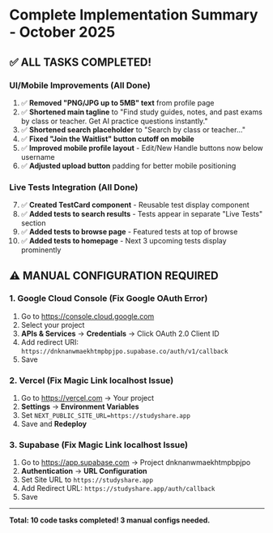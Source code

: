 # Complete Implementation Summary - October 2025

## ✅ ALL TASKS COMPLETED!

### UI/Mobile Improvements (All Done)

1. ✅ **Removed "PNG/JPG up to 5MB" text** from profile page
2. ✅ **Shortened main tagline** to "Find study guides, notes, and past exams by class or teacher. Get AI practice questions instantly."
3. ✅ **Shortened search placeholder** to "Search by class or teacher..."
4. ✅ **Fixed "Join the Waitlist" button cutoff on mobile**
5. ✅ **Improved mobile profile layout** - Edit/New Handle buttons now below username
6. ✅ **Adjusted upload button** padding for better mobile positioning

### Live Tests Integration (All Done)

7. ✅ **Created TestCard component** - Reusable test display component
8. ✅ **Added tests to search results** - Tests appear in separate "Live Tests" section
9. ✅ **Added tests to browse page** - Featured tests at top of browse
10. ✅ **Added tests to homepage** - Next 3 upcoming tests display prominently

## ⚠️ MANUAL CONFIGURATION REQUIRED

### 1. Google Cloud Console (Fix Google OAuth Error)
1. Go to https://console.cloud.google.com
2. Select your project
3. **APIs & Services** → **Credentials** → Click OAuth 2.0 Client ID
4. Add redirect URI: `https://dnknanwmaekhtmpbpjpo.supabase.co/auth/v1/callback`
5. Save

### 2. Vercel (Fix Magic Link localhost Issue)
1. Go to https://vercel.com → Your project
2. **Settings** → **Environment Variables**
3. Set `NEXT_PUBLIC_SITE_URL=https://studyshare.app`
4. Save and **Redeploy**

### 3. Supabase (Fix Magic Link localhost Issue)
1. Go to https://app.supabase.com → Project dnknanwmaekhtmpbpjpo
2. **Authentication** → **URL Configuration**
3. Set Site URL to `https://studyshare.app`
4. Add Redirect URL: `https://studyshare.app/auth/callback`
5. Save

---

**Total: 10 code tasks completed! 3 manual configs needed.**

